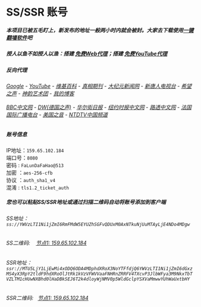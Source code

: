 # SS/SSR 账号 

##### 本项目已被五毛盯上，新发布的地址一般两小时内就会被封。大家去下载使用[一键翻墙软件](https://github.com/gfw-breaker/nogfw/blob/master/README.md)吧

##### 授人以鱼不如授人以渔：搭建 [免费Web代理](https://github.com/gfw-breaker/heroku-node-proxy#--end--)；搭建 [免费YouTube代理](https://github.com/gfw-breaker/you2php-heroku#--end--) 

##### 反向代理
######  [Google](http://111.13.100.91:8888/search?q=425事件) - [YouTube](https://the-youtube.herokuapp.com/search.php?q=425%E4%BA%8B%E4%BB%B6) - [维基百科](http://111.13.100.91:8100/wiki/喬高-麥塔斯調查報告) - [真相期刊](http://111.13.100.91:8300/display.aspx?category_id=3&zhuanti_id=2) - [大纪元新闻网](http://111.13.100.91:10080) - [新唐人电视台](http://111.13.100.91:8000) - [希望之声](http://111.13.100.91:8200) - [神韵艺术团](http://111.13.100.91:8000/xtr/gb/prog673.html) - [我的博客](http://111.13.100.91:10000/)<br/> <br/> [BBC中文网](http://111.13.100.91:9100/zhongwen) - [DW(德国之声)](http://111.13.100.91:9200/zh/在线报导/s-9058?&zhongwen=simp) - [华尔街日报](http://111.13.100.91:9300) - [纽约时报中文网](http://111.13.100.91:9400) - [路透中文网](http://111.13.100.91:9500/) - [法国国际广播电台](http://111.13.100.91:9600/) - [美国之音](http://111.13.100.91:9700/) - [NTDTV中国频道](https://my-ntdtv.herokuapp.com/)


##### 账号信息
IP地址：`159.65.102.184`  
端口号：`8080`  
密码  : `FaLunDaFaHao@513`  
加密  ：`aes-256-cfb`  
协议  ：`auth_sha1_v4`  
混淆  : `tls1.2_ticket_auth`  

##### 您也可以粘贴SS/SSR地址或通过扫描二维码自动将账号添加到客户端

######  SS地址： `ss://YWVzLTI1Ni1jZmI6RmFMdW5EYUZhSGFvQDUxM0AxNTkuNjUuMTAyLjE4NDo4MDgw`   
######  SS二维码: &nbsp;&nbsp; <a href="http://159.65.102.184/info/ss.html" target="_blank">节点1: 159.65.102.184</a> 
######  SSR地址： `ssr://MTU5LjY1LjEwMi4xODQ6ODA4MDphdXRoX3NoYTFfdjQ6YWVzLTI1Ni1jZmI6dGxzMS4yX3RpY2tldF9hdXRoOlJtRk1kVzVFWVVaaFNHRnZRRFV4TXcvP3JlbWFya3M9NkxTbTVZLTM1cHUwNXBhd0lHaDBkSEJ6T2k4dloyWjNMV0p5WldGclpYSXVaMmwwYUhWaUxtbHY`     
######  SSR二维码: &nbsp;&nbsp;<a href="http://159.65.102.184/info/ssr.html" target="_blank">节点1: 159.65.102.184</a> 


